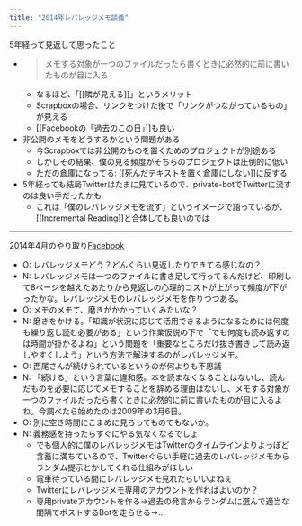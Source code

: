 ```yaml
---
title: "2014年レバレッジメモ談義"
---
```


5年経って見返して思ったこと
- > メモする対象が一つのファイルだったら書くときに必然的に前に書いたものが目に入る
    - なるほど、「[[隣が見える]]」というメリット
    - Scrapboxの場合、リンクをつけた後で「リンクがつながっているもの」が見える
    - [[Facebookの「過去のこの日」]]も良い
- 非公開のメモをどうするかという問題がある
    - 今Scrapboxでは非公開のものを置くためのプロジェクトが別途ある
    - しかしその結果、僕の見る頻度がそちらのプロジェクトは圧倒的に低い
    - ただの倉庫になってる: [[死んだテキストを置く倉庫にしない]]に反する
- 5年経っても結局Twitterはたまに見ているので、private-botでTwitterに流すのは良い手だったかも
    - これは「僕のレバレッジメモを流す」というイメージで語っているが、[[Incremental Reading]]と合体しても良いのでは

---
2014年4月のやり取り[Facebook](https://www.facebook.com/nishiohirokazu/posts/10203114800607433)
- O: レバレッジメモどう？どんくらい見返したりできてる感じなの？
- N: レバレッジメモは一つのファイルに書き足して行ってるんだけど、印刷して8ページを越えたあたりから見返しの心理的コストが上がって頻度が下がったかな。レバレッジメモのレバレッジメモを作りつつある。
- O: メモのメモて、磨きがかかっていくみたいな？
- N: 磨きをかける。「知識が状況に応じて活用できるようになるためには何度も繰り返し読む必要がある」という作業仮説の下で「でも何度も読み返すのは時間が掛かるよね」という問題を「重要なところだけ抜き書きして読み返しやすくしよう」という方法で解決するのがレバレッジメモ。
- O: 西尾さんが続けられているというのが何よりも不思議
- N: 「続ける」という言葉に違和感。本を読まなくなることはないし、読んだものを必要に応じてメモすることを辞める理由はないし、メモする対象が一つのファイルだったら書くときに必然的に前に書いたものが目に入るよね。今調べたら始めたのは2009年の3月6日。
- O: 別に空き時間にこまめに見ろってものでもないか。
- N: 義務感を持ったらすぐにやる気なくなるでしょ
    - でも個人的に僕のレバレッジメモはTwitterのタイムラインよりよっぽど含蓄に満ちているので、Twitterぐらい手軽に過去のレバレッジメモからランダム提示とかしてくれる仕組みがほしい
    - 電車待っている間にレバレッジメモ見れたらいいよねぇ
    - Twitterにレバレッジメモ専用のアカウントを作ればよいのか？
    - 専用privateアカウントを作る→過去の発言からランダムに選んで適当な間隔でポストするBotを走らせる→…
